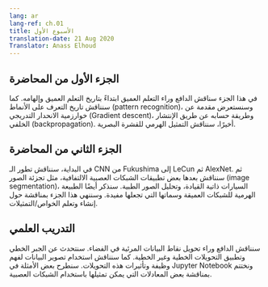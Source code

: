 ```yaml
---
lang: ar
lang-ref: ch.01
title: الأسبوع الأول
translation-date: 21 Aug 2020
Translator: Anass Elhoud
---
```


  
## الجزء الأول من المحاضرة

<!-- We discuss the motivation behind deep learning. We begin with the history and inspiration of deep learning. Then we discuss the history of pattern recognition and introduce gradient descent and its computation by backpropagation. Finally, we discuss the hierarchical representation of the visual cortex.
-->

في هذا الجزء سناقش الدافع وراء التعلم العميق ابتداءً بتاريخ التعلم العميق وإلهامه. كما سنناقش تاريخ التعرف على الأنماط (pattern recognition)، وسنستعرض مقدمة عن خوارزمية الانحدار التدريجي (Gradient descent)، وطريقة حسابه عن طريق الإنتشار الخلفي (backpropagation). أخيرًا، سنناقش التمثيل الهرمي للقشرة البصرية.

## الجزء الثاني من المحاضرة

<!--We first discuss the evolution of CNNs, from Fukushima to LeCun to AlexNet. We then discuss some applications of CNN's, such as image segmentation, autonomous vehicles, and medical image analysis. We discuss the hierarchical nature of deep networks and the attributes of deep networks that make them advantageous. We conclude with a discussion of generating and learning features/representations.
-->
في البداية، سنناقش تطور الـ CNN من Fukushima إلى LeCun ثم AlexNet. ثم سنناقش بعدها بعض تطبيقات الشبكات العصبية الالتفافية، مثل تجزئة الصور (image segmentation)، السيارات ذاتية القيادة، وتحليل الصور الطبية. سنذكر أيضًا الطبيعة الهرمية للشبكات العميقة وسماتها التي تجعلها مفيدة. وسننهي هذا الجزء بمناقشة حول إنشاء وتعلم الخواص/التمثيلات.


## التدريب العلمي

<!-- We discuss the motivation for applying transformations to data points visualized in space. We talk about Linear Algebra and the application of linear and non-linear transformations. We discuss the use of visualization to understand the function and effects of these transformations. We walk through examples in a Jupyter Notebook and conclude with a discussion of functions represented by neural networks.
-->

سنناقش الدافع وراء تحويل نقاط البيانات المرئية في الفضاء. سنتحدث عن الجبر الخطي وتطبيق التحويلات الخطية وغير الخطية. كما سنناقش استخدام تصوير البيانات لفهم وظيفة وتأثيرات هذه التحويلات. سنطرح بعض الأمثلة في Jupyter Notebook ونختتم بمناقشة بعض المعادلات التي يمكن تمثيلها باستخدام الشبكات العصبية.
